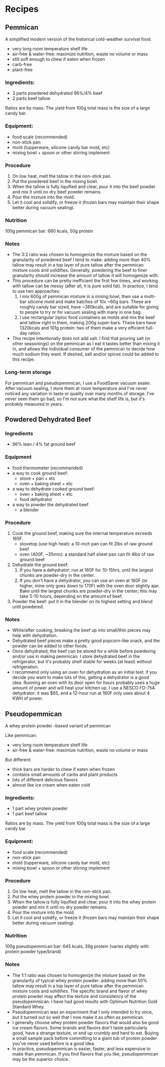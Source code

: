 # Recipes
## Pemmican
A simplified modern version of the historical cold-weather survival food.

* very long room temperature shelf life
* air-free & water-free: maximize nutrition, waste no volume or mass
* still soft enough to chew if eaten when frozen
* carb-free
* plant-free

### Ingredients:
* 3 parts powdered dehydrated 96%/4% beef
* 2 parts beef tallow

Ratios are by mass. The yield from 100g total mass is the size of a large candy bar.

### Equipment:
* food scale (recommended)
* non-stick pan
* mold (tupperware, silicone candy bar mold, etc)
* mixing bowl + spoon or other stirring implement

### Procedure
1. On low heat, melt the tallow in the non-stick pan.
2. Put the powdered beef in the mixing bowl.
3. When the tallow is fully liquified and clear, pour it into the beef powder and mix it until no dry beef powder remains.
4. Pour the mixture into the mold.
5. Let it cool and solidify, or freeze it (frozen bars may maintain their shape better during vacuum sealing).
 

### Nutrition
100g pemmican bar: 660 kcals, 50g protein

### Notes
 - The 3:2 ratio was chosen to homogenize the mixture based on the granularity of powdered beef I tend to make: adding more than 40% tallow may result in a top layer of pure tallow after the pemmican mixture cools and solidifies. Generally, powdering the beef to finer granularity should increase the amount of tallow it will homogenize with.
 - This procedure can be pretty inefficient the first few times, and working with tallow can be messy (after all, it is pure solid fat). In practice, I tend to use two approaches:
    1. I mix 600g of pemmican mixture in a mixing bowl, then use a multi-bar silicone mold and make batches of 10x ~60g bars. These are roughly candy bar sized, have ~380kcals, and are suitable for giving to people to try or for vacuum sealing with many in one bag.
    2. I use rectangular ziploc food containers as molds and mix the beef and tallow right in them, making 200g super-bars. These bars have 1320kcals and 101g protein: two of them make a very efficient full-day ration.
- This recipe intentionally does not add salt. I find that pouring salt (or other seasonings) on the pemmican as I eat it tastes better than mixing it in, and allows the individual consumer of the pemmican to decide how much sodium they want. If desired, salt and/or spices could be added to this recipe.

### Long-term storage
For pemmican and pseudopemmican, I use a FoodSaver vacuum sealer. After vacuum sealing, I store them at room temperature and I've never noticed any variation in taste or quality over many months of storage. I've never seen them go bad, so I'm not sure what the shelf life is, but it's probably measured in years.


## Powdered Dehydrated Beef

### Ingredients
* 96% lean / 4% fat ground beef

### Equipment
* food thermometer (recommended)
* a way to cook ground beef:
    * stove + pan + etc
    * oven + baking sheet + etc
* a way to dehydrate cooked ground beef:
    * oven + baking sheet + etc
    * food dehydrator
* a way to powder the dehydrated beef
    * a blender

### Procedure
1. Cook the ground beef, making sure the internal temperature exceeds 165F.
    * stovetop (use high heat): a 10-inch pan can fit 2lbs of raw ground beef
    * oven (400F, ~35min): a standard half sheet pan can fit 4lbs of raw ground beef
2. Dehydrate the ground beef:
    1. If you have a dehydrator: run at 160F for 10-15hrs, until the largest chunks are powder-dry in the center.
    2. If you don't have a dehydrator, you can use an oven at 160F (or higher, mine only goes down to 170F) with the oven door slightly ajar. Bake until the largest chunks are powder-dry in the center; this may take 5-10 hours, depending on the amount of beef.
3. Powder the beef: put it in the blender on its highest setting and blend until powdered.

### Notes
* While/after cooking, breaking the beef up into small/thin pieces may help with dehydration.
* Dehydrated beef pieces make a pretty good popcorn-like snack, and the powder can be added to other foods.
* Once dehydrated, the beef can be stored for a while before powdering and/or use in making pemmican. I store dehydrated beef in the refrigerator, but it's probably shelf stable for weeks (at least) without refrigeration.
* I recommend only using an oven for dehydration as an initial test: if you decide you want to make lots of this, getting a dehydrator is a good idea. Running an oven with its door open for hours probably uses a huge amount of power and will heat your kitchen up. I use a NESCO FD-75A dehydrator: it was $65, and a 12-hour run at 160F only uses about 4 KWH of power.


## Pseudopemmican
A whey protein powder -based variant of pemmican

Like pemmican:

* very long room temperature shelf life
* air-free & water-free: maximize nutrition, waste no volume or mass

But different:

* thick bars are harder to chew if eaten when frozen
* contains small amounts of carbs and plant products
* lots of different delicious flavors
* almost like ice cream when eaten cold

### Ingredients:
* 1 part whey protein powder
* 1 part beef tallow

Ratios are by mass. The yield from 100g total mass is the size of a large candy bar.

### Equipment:
* food scale (recommended)
* non-stick pan
* mold (tupperware, silicone candy bar mold, etc)
* mixing bowl + spoon or other stirring implement

### Procedure
1. On low heat, melt the tallow in the non-stick pan.
2. Put the whey protein powder in the mixing bowl.
3. When the tallow is fully liquified and clear, pour it into the whey protein powder and mix it until no dry powder remains.
4. Pour the mixture into the mold.
5. Let it cool and solidify, or freeze it (frozen bars may maintain their shape better during vacuum sealing).
 

### Nutrition
100g pseudopemmican bar: 645 kcals, 39g protein (varies slightly with protein powder type/brand)

### Notes
 - The 1:1 ratio was chosen to homogenize the mixture based on the granularity of typical whey protein powder: adding more than 50% tallow may result in a top layer of pure tallow after the pemmican mixture cools and solidifies. The specific brand and flavor of whey protein powder may affect the texture and consistency of the pseudopemmican: I have had good results with Optimum Nutrition Gold Standard Whey.
 - Pseudopemmican was an experiment that I only intended to try once, but it turned out so well that I now make it as often as pemmican.
 - I generally choose whey protein powder flavors that would also be good ice cream flavors. Some brands and flavors don't taste particularly good, have a strange texture, or end up crumbly and hard to eat. Buying a small sample pack before committing to a giant tub of protein powder you've never used before is a good idea.
 - In practice, pseudopemmican is easier, faster, and less expensive to make than pemmican. If you find flavors that you like, pseudopemmican may be the superior choice.